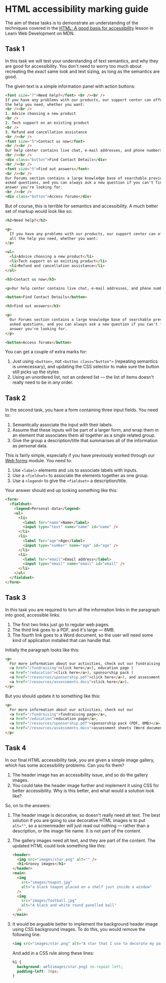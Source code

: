 # HTML accessibility marking guide

The aim of these tasks is to demonstrate an understanding of the techniques covered in the [HTML: A good basis for accessibility](https://developer.mozilla.org/en-US/docs/Learn/Accessibility/HTML) lesson in Learn Web Development on MDN.

## Task 1

In this task we will test your understanding of text semantics, and why they are good for accessibility. You don't need to worry too much about recreating the _exact_ same look and text sizing, as long as the semantics are good.

The given text is a simple information panel with action buttons:

```html
<font size="7">Need help?</font> <br /><br />
If you have any problems with our products, our support center can offer you all
the help you need, whether you want:
<br /><br />
1. Advice choosing a new product
<br />
2. Tech support on an existing product
<br />
3. Refund and cancellation assistance
<br /><br />
<font size="5">Contact us now</font>
<br /><br />
Our help center contains live chat, e-mail addresses, and phone numbers.
<br /><br />
<div class="button">Find Contact Details</div>
<br /><br />
<font size="5">Find out answers</font>
<br /><br />
Our Forums section contains a large knowledge base of searchable previously
asked questions, and you can always ask a new question if you can't find the
answer you're looking for.
<br /><br />
<div class="button">Access forums</div>
```

But of course, this is terrible for semantics and accessibility. A much better set of markup would look like so:

```html
<h2>Need help?</h2>

<p>
  If you have any problems with our products, our support center can offer you
  all the help you need, whether you want:
</p>

<ul>
  <li>Advice choosing a new product</li>
  <li>Tech support on an existing product</li>
  <li>Refund and cancellation assistance</li>
</ul>

<h3>Contact us now</h3>

<p>Our help center contains live chat, e-mail addresses, and phone numbers.</p>

<button>Find Contact Details</button>

<h3>Find out answers</h3>

<p>
  Our Forums section contains a large knowledge base of searchable previously
  asked questions, and you can always ask a new question if you can't find the
  answer you're looking for.
</p>

<button>Access forums</button>
```

You can get a couple of extra marks for:

1. Just using `<button>`, not `<button class="button">` (repeating semantics is unnecessary), and updating the CSS selector to make sure the button still picks up the styles
2. Using an unordered list, not an ordered list — the list of items doesn't really need to be in any order.

## Task 2

In the second task, you have a form containing three input fields. You need to:

1. Semantically associate the input with their labels.
2. Assume that these inputs will be part of a larger form, and wrap them in an element that associates them all together as a single related group.
3. Give the group a description/title that summarises all of the information as personal data.

This is fairly simple, especially if you have previously worked through our [Web forms](https://developer.mozilla.org/en-US/docs/Learn/Forms) module. You need to:

1. Use `<label>` elements and `id`s to associate labels with inputs.
2. Use a `<fieldset>` to associate the elements together as one group.
3. Use a `<legend>` to give the `<fieldset>` a description/title.

Your answer should end up looking something like this:

```html
<form>
  <fieldset>
    <legend>Personal data</legend>
    <ul>
      <li>
        <label for="name">Name</label>
        <input type="text" name="name" id="name" />
      </li>
      <li>
        <label for="age">Age</label>
        <input type="number" name="age" id="age" />
      </li>
      <li>
        <label for="email">Email address</label>
        <input type="email" name="email" id="email" />
      </li>
    </ul>
  </fieldset>
</form>
```

## Task 3

In this task you are required to turn all the information links in the paragraph into good, accessible links.

1. The first two links just go to regular web pages.
2. The third link goes to a PDF, and it's large — 8MB.
3. The fourth link goes to a Word document, so the user will need some kind of application installed that can handle that.

Initially the paragraph looks like this:

```html
<p>
  For more information about our activities, check out our fundraising page (
  <a href="/fundraising">click here</a>), education page (
  <a href="/education">click here</a>), sponsorship pack (
  <a href="/resources/sponsorship.pdf">click here</a>), and assessment sheets (
  <a href="/resources/assessments.docx">click here</a>).
</p>
```

But you should update it to something like this:

```html
<p>
  For more information about our activities, check out our
  <a href="/fundraising">fundraising page</a>,
  <a href="/education">education page</a>,
  <a href="/resources/sponsorship.pdf">sponsorship pack (PDF, 8MB)</a>, and
  <a href="/resources/assessments.docx">assessment sheets (Word document)</a>.
</p>
```

## Task 4

In our final HTML accessibility task, you are given a simple image gallery, which has some accessibility problems. Can you fix them?

1. The header image has an accessibility issue, and so do the gallery images.
2. You could take the header image further and implement it using CSS for better accessibility. Why is this better, and what would a solution look like?

So, on to the answers:

1. The header image is decorative, so doesn't really need alt text. The best solution if you are going to use decorative HTML images is to put `alt=""`, so a screenreader will just read out nothing — rather than a description, or the image file name. It is not part of the content.
2. The gallery images need alt text, and they are part of the content. The updated HTML could look something like this:

   ```html
   <header>
     <img src="images/star.png" alt="" />
     <h1>Groovy images</h1>
   </header>
   <main>
     <img
       src="images/teapot.jpg"
       alt="a black teapot placed on a shelf just inside a window"
     />
     <img
       src="images/football.jpg"
       alt="A black and white round panelled ball"
     />
   </main>
   ```

3. It would be arguable better to implement the background header image using CSS background images. To do this, you would remove the following line:

   ```html
   <img src="images/star.png" alt="A star that I use to decorate my page" />
   ```

   And add in a CSS rule along these lines:

   ```css
   h1 {
     background: url(images/star.png) no-repeat left;
     padding-left: 50px;
   }
   ```
